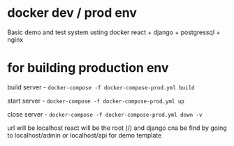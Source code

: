 # docker dev / prod env

Basic demo and test system usting docker react + django + postgressql + nginx


# for building production env 

build server - `docker-compose -f docker-compose-prod.yml build`

start server - `docker-compose -f docker-compose-prod.yml up`

close server - `docker-compose -f docker-compose-prod.yml down -v`

url will be localhost react will be the root (/) and django cna be find by going to localhost/admin or localhost/api for demo template
